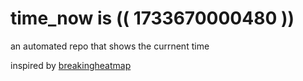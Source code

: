 # time_now is (( 1733670000480 ))

an automated repo that shows the currnent time

inspired by [breakingheatmap](https://github.com/breakingheatmap/breakingheatmap)